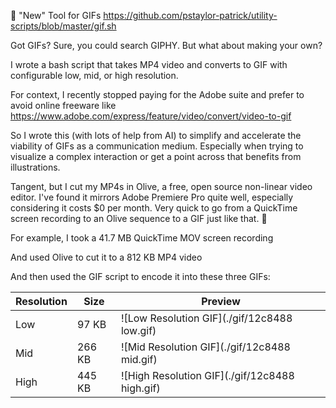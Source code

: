 🎨 "New" Tool for GIFs https://github.com/pstaylor-patrick/utility-scripts/blob/master/gif.sh

Got GIFs? Sure, you could search GIPHY. But what about making your own?

I wrote a bash script that takes MP4 video and converts to GIF with configurable low, mid, or high resolution.

For context, I recently stopped paying for the Adobe suite and prefer to avoid online freeware like https://www.adobe.com/express/feature/video/convert/video-to-gif

So I wrote this (with lots of help from AI) to simplify and accelerate the viability of GIFs as a communication medium. Especially when trying to visualize a complex interaction or get a point across that benefits from illustrations.

Tangent, but I cut my MP4s in Olive, a free, open source non-linear video editor. I've found it mirrors Adobe Premiere Pro quite well, especially considering it costs $0 per month. Very quick to go from a QuickTime screen recording to an Olive sequence to a GIF just like that. 🫰

For example, I took a 41.7 MB QuickTime MOV screen recording

And used Olive to cut it to a 812 KB MP4 video

And then used the GIF script to encode it into these three GIFs:

| Resolution | Size  | Preview |
|------------|-------|---------|
| Low        | 97 KB | ![Low Resolution GIF](./gif/12c8488 low.gif) |
| Mid        | 266 KB| ![Mid Resolution GIF](./gif/12c8488 mid.gif) |
| High       | 445 KB| ![High Resolution GIF](./gif/12c8488 high.gif) |
